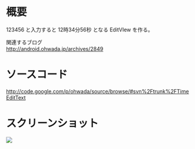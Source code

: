 # 概要 #
123456 と入力すると 12時34分56秒 となる EditVIew を作る。<br>

関連するブログ <br>
<a href='http://android.ohwada.jp/archives/2849'>http://android.ohwada.jp/archives/2849</a>

<h1>ソースコード</h1>
<a href='http://code.google.com/p/ohwada/source/browse/#svn%2Ftrunk%2FTimeEditText'>http://code.google.com/p/ohwada/source/browse/#svn%2Ftrunk%2FTimeEditText</a>

<h1>スクリーンショット</h1>
<img src='http://ohwada.googlecode.com/files/20130302time_edit_view.png' />